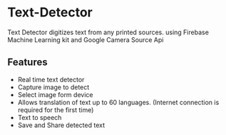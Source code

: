 # Text-Detector
Text Detector digitizes text from any printed sources. using Firebase Machine Learning kit and Google Camera Source Api
## Features
* Real time text detector
* Capture image to detect
* Select image form device
* Allows translation of text up to 60 languages. (Internet connection is required for the first time)
* Text to speech
* Save and Share detected text
